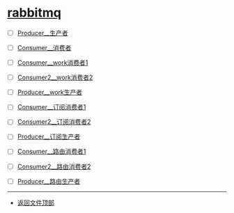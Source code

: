 
# [rabbitmq](../README.md)

- [ ] [Producer__生产者](cpucode_rabbitmq/src/main/java/com/cpucode/rabbitmq/simple/Producer.java)
- [ ] [Consumer__消费者](cpucode_rabbitmq/src/main/java/com/cpucode/rabbitmq/simple/Consumer.java)

- [ ] [Consumer__work消费者1](cpucode_rabbitmq/src/main/java/com/cpucode/rabbitmq/work/Consumer1.java)
- [ ] [Consumer2__work消费者2](cpucode_rabbitmq/src/main/java/com/cpucode/rabbitmq/work/Consumer2.java)
- [ ] [Producer__work生产者](cpucode_rabbitmq/src/main/java/com/cpucode/rabbitmq/work/Producer.java)

- [ ] [Consumer__订阅消费者1](cpucode_rabbitmq/src/main/java/com/cpucode/rabbitmq/ps/Consumer1.java)
- [ ] [Consumer2__订阅消费者2](cpucode_rabbitmq/src/main/java/com/cpucode/rabbitmq/ps/Consumer2.java)
- [ ] [Producer__订阅生产者](cpucode_rabbitmq/src/main/java/com/cpucode/rabbitmq/ps/Producer.java)

- [ ] [Consumer__路由消费者1](cpucode_rabbitmq/src/main/java/com/cpucode/rabbitmq/routing/Consumer1.java)
- [ ] [Consumer2__路由消费者2](cpucode_rabbitmq/src/main/java/com/cpucode/rabbitmq/routing/Consumer2.java)
- [ ] [Producer__路由生产者](cpucode_rabbitmq/src/main/java/com/cpucode/rabbitmq/routing/Producer.java)

-----------------

- [返回文件顶部](../README.md)